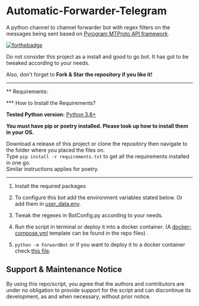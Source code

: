 # Automatic-Forwarder-Telegram
A python channel to channel forwarder bot with regex filters on the messages being sent based on [Pyrogram MTProto API framework](https://github.com/pyrogram/pyrogram).


[![forthebadge](https://forthebadge.com/images/badges/made-with-python.svg)](https://forthebadge.com)

Do not consider this project as a install and good to go bot.
It has got to be tweaked according to your needs.<br>


Also, don't forget to **Fork & Star the repository if you like it!**

---

** Requirements:

*** How to Install the Requirements?

**Tested Python version:** [Python 3.8+](https://www.python.org/downloads/)

**You must have pip or poetry installed. Please look up how to install them in your OS.**

Download a release of this project or clone the repository then navigate to the
folder where you placed the files on. <br>
Type `pip install -r requirements.txt` to get all the requirements installed in one go. <br>
Similar instructions applies for poetry.

---

1. Install the required packages

2. To configure this bot add the environment variables stated below. Or add them in [user_data.env](user_data.env).

3. Tweak the regexes in BotConfig.py according to your needs.

4. Run the script in terminal or deploy it into a docker container. (A [docker-compose.yml](docker-compose.yml) template can be found in the repo files) .

5. `python -m ForwardBot` or if you want to deploy it to a docker container check [this file](Commands_to_deploy_img_docker.txt).


## Support & Maintenance Notice

By using this repo/script, you agree that the authors and contributors are under no obligation to provide support for the script and can discontinue its development, 
as and when necessary, without prior notice.
